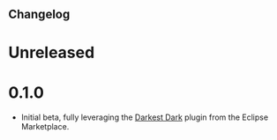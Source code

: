 Changelog
---

# Unreleased


# 0.1.0

- Initial beta, fully leveraging the [Darkest Dark](https://marketplace.eclipse.org/content/darkest-dark-theme-devstyle) plugin from the Eclipse Marketplace.

